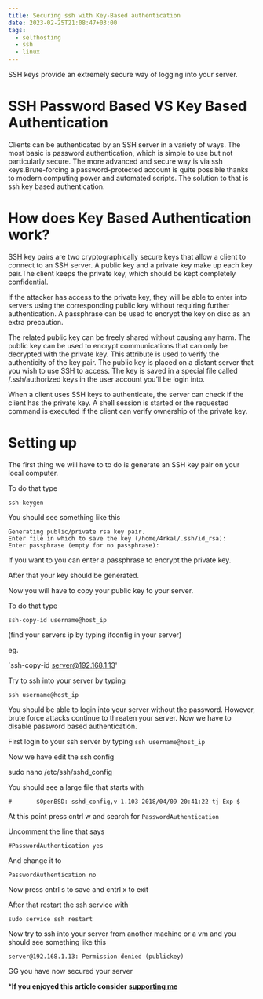 ```yaml
---
title: Securing ssh with Key-Based authentication
date: 2023-02-25T21:08:47+03:00
tags:
  - selfhosting
  - ssh
  - linux
---
```

SSH keys provide an extremely secure way of logging into your server.

# SSH Password Based VS Key Based Authentication

Clients can be authenticated by an SSH server in a variety of ways. The most basic is password authentication, which is simple to use but not particularly secure. The more advanced and secure way is via ssh keys.Brute-forcing a password-protected account is quite possible thanks to modern computing power and automated scripts. The solution to that is ssh key based authentication.

# How does Key Based Authentication work?
SSH key pairs are two cryptographically secure keys that allow a client to connect to an SSH server. A public key and a private key make up each key pair.The client keeps the private key, which should be kept completely confidential.

If the attacker has access to the private key, they will be able to enter into servers using the corresponding public key without requiring further authentication. A passphrase can be used to encrypt the key on disc as an extra precaution.

The related public key can be freely shared without causing any harm. The public key can be used to encrypt communications that can only be decrypted with the private key. This attribute is used to verify the authenticity of the key pair. The public key is placed on a distant server that you wish to use SSH to access. The key is saved in a special file called /.ssh/authorized keys in the user account you’ll be login into.

When a client uses SSH keys to authenticate, the server can check if the client has the private key. A shell session is started or the requested command is executed if the client can verify ownership of the private key.

# Setting up
The first thing we will have to to do is generate an SSH key pair on your local computer.

To do that type

`ssh-keygen`

You should see something like this
```
Generating public/private rsa key pair.
Enter file in which to save the key (/home/4rkal/.ssh/id_rsa): 
Enter passphrase (empty for no passphrase):
```
If you want to you can enter a passphrase to encrypt the private key.

After that your key should be generated.

Now you will have to copy your public key to your server.

To do that type

`ssh-copy-id username@host_ip`

(find your servers ip by typing ifconfig in your server)

eg. 

`ssh-copy-id server@192.168.1.13'

Try to ssh into your server by typing

`ssh username@host_ip`

You should be able to login into your server without the password. However, brute force attacks continue to threaten your server. Now we have to disable password based authentication.

First login to your ssh server by typing
`ssh username@host_ip`

Now we have edit the ssh config

sudo nano /etc/ssh/sshd_config

You should see a large file that starts with

```
#       $OpenBSD: sshd_config,v 1.103 2018/04/09 20:41:22 tj Exp $
```

At this point press cntrl w and search for `PasswordAuthentication`

Uncomment the line that says

`#PasswordAuthentication yes`

And change it to

`PasswordAuthentication no`

Now press cntrl s to save and cntrl x to exit

After that restart the ssh service with

`sudo service ssh restart`

Now try to ssh into your server from another machine or a vm and you should see something like this

`server@192.168.1.13: Permission denied (publickey)`

GG you have now secured your server

***If you enjoyed this article consider [supporting me](../../donate)**

